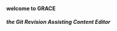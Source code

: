 #### welcome to **GRACE** ####

##### the <b>G</b>it <b>R</b>evision <b>A</b>ssisting <b>C</b>ontent <b>E</b>ditor #####
